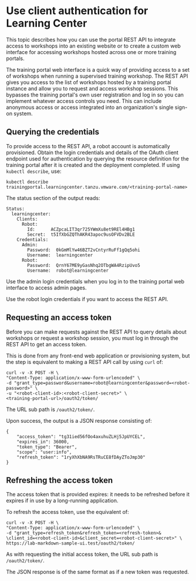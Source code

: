 # Use client authentication for Learning Center

This topic describes how you can use the portal REST API to integrate access to workshops into an
existing website or to create a custom web interface for accessing workshops hosted across one or
more training portals.

The training portal web interface is a quick way of providing access to a set of workshops when
running a supervised training workshop.
The REST API gives you access to the list of workshops hosted by a training portal instance and allow
you to request and access workshop sessions. This bypasses the training portal's own user registration
and log in so you can implement whatever access controls you need.
This can include anonymous access or access integrated into an organization's single sign-on system.

## <a id="querying-credentials"></a>Querying the credentials

To provide access to the REST API, a robot account is automatically provisioned. Obtain the login credentials and details of the OAuth client endpoint used for authentication by querying the resource definition for the training portal after it is created and the deployment completed. If using `kubectl describe`, use:

```console
kubectl describe trainingportal.learningcenter.tanzu.vmware.com/<training-portal-name>
```

The status section of the output reads:

```console
Status:
  learningcenter:
    Clients:
      Robot:
        Id:      ACZpcaLIT3qr725YWmXu8et9REl4HBg1
        Secret:  t5IfXbGZQThAKR43apoc9usOFVDv2BLE
    Credentials:
      Admin:
        Password:  0kGmMlYw46BZT2vCntyrRuFf1gQq5ohi
        Username:  learningcenter
      Robot:
        Password:  QrnY67ME9yGasNhq2OTbgWA4RzipUvo5
        Username:  robot@learningcenter
```

Use the admin login credentials when you log in to the training portal web interface to access admin pages.

Use the robot login credentials if you want to access the REST API.

## <a id="requesting-access-token"></a>Requesting an access token

Before you can make requests against the REST API to query details about workshops or request a workshop session, you must log in through the REST API to get an access token.

This is done from any front-end web application or provisioning system, but the step is equivalent to making a REST API call by using `curl` of:

```console
curl -v -X POST -H \
"Content-Type: application/x-www-form-urlencoded" \
-d "grant_type=password&username=robot@learningcenter&password=<robot-password>" \
-u "<robot-client-id>:<robot-client-secret>" \
<training-portal-url>/oauth2/token/
```

The URL sub path is `/oauth2/token/`.

Upon success, the output is a JSON response consisting of:

```console
{
    "access_token": "tg31ied56fOo4axuhuZLHj5JpUYCEL",
    "expires_in": 36000,
    "token_type": "Bearer",
    "scope": "user:info",
    "refresh_token": "1ryXhXbNA9RsTRuCE8fDAyZToJmp30"
}
```

## <a id="refreshing-access-token"></a>Refreshing the access token

The access token that is provided expires: it needs to be refreshed before it expires if in use by a long-running application.

To refresh the access token, use the equivalent of:

```console
curl -v -X POST -H \
"Content-Type: application/x-www-form-urlencoded" \
-d "grant_type=refresh_token&refresh_token=<refresh-token>& \client_id=<robot-client-id>&client_secret=<robot-client-secret>" \
https://lab-markdown-sample-ui.test/oauth2/token/
```

As with requesting the initial access token, the URL sub path is `/oauth2/token/`.

The JSON response is of the same format as if a new token was requested.
